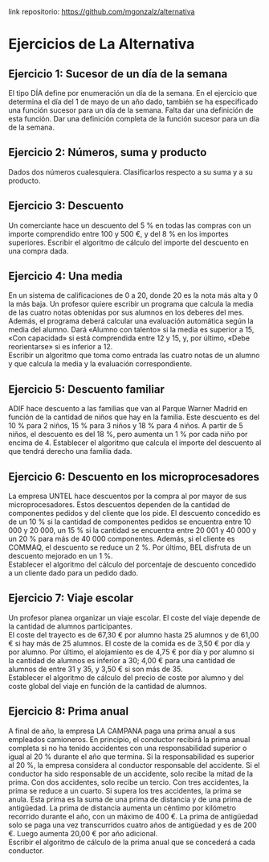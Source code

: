 link repositorio: https://github.com/mgonzalz/alternativa

# Ejercicios de La Alternativa

## Ejercicio 1: Sucesor de un día de la semana
El tipo DÍA define por enumeración un día de la semana. En el ejercicio que determina el día del 1 de mayo de un año dado, también se ha especificado una función sucesor para un día de la semana. Falta dar una definición de esta función. Dar una definición completa de la función sucesor para un día de la semana.  
  
  
## Ejercicio 2: Números, suma y producto
Dados dos números cualesquiera. Clasificarlos respecto a su suma y a su producto.   
  
  
## Ejercicio 3: Descuento
Un comerciante hace un descuento del 5 % en todas las compras con un importe comprendido entre 100 y 500 €, y del 8 % en los importes superiores. Escribir el algoritmo de cálculo del importe del descuento en una compra dada.  
  
  
## Ejercicio 4: Una media
En un sistema de calificaciones de 0 a 20, donde 20 es la nota más alta y 0 la más baja. Un profesor quiere escribir un programa que calcula la media de las cuatro notas obtenidas por sus alumnos en los deberes del mes. Además, el programa deberá calcular una evaluación automática según la media del alumno. Dará «Alumno con talento» si la media es superior a 15, «Con capacidad» si está comprendida entre 12 y 15, y, por último, «Debe reorientarse» si es inferior a 12.  
Escribir un algoritmo que toma como entrada las cuatro notas de un alumno y que calcula la media y la evaluación correspondiente.  
  
  
## Ejercicio 5: Descuento familiar
ADIF hace descuento a las familias que van al Parque Warner Madrid en función de la cantidad de niños que hay en la familia. Este descuento es del 10 % para 2 niños, 15 % para 3 niños y 18 % para 4 niños. A partir de 5 niños, el descuento es del 18 %, pero aumenta un 1 % por cada niño por encima de 4. Establecer el algoritmo que calcula el importe del descuento al que tendrá derecho una familia dada.  
  
  
## Ejercicio 6: Descuento en los microprocesadores
La empresa UNTEL hace descuentos por la compra al por mayor de sus microprocesadores. Estos descuentos dependen de la cantidad de componentes pedidos y del cliente que los pide. El descuento concedido es de un 10 % si la cantidad de componentes pedidos se encuentra entre 10 000 y 20 000, un 15 % si la cantidad se encuentra entre 20 001 y 40 000 y un 20 % para más de 40 000 componentes. Además, si el cliente es COMMAQ, el descuento se reduce un 2 %. Por último, BEL disfruta de un descuento mejorado en un 1 %.  
Establecer el algoritmo del cálculo del porcentaje de descuento concedido a un cliente dado para un pedido dado.  
  
  
## Ejercicio 7: Viaje escolar
Un profesor planea organizar un viaje escolar. El coste del viaje depende de la cantidad de alumnos participantes.  
El coste del trayecto es de 67,30 € por alumno hasta 25 alumnos y de 61,00 € si hay más de 25 alumnos. El coste de la comida es de 3,50 € por día y por alumno. Por último, el alojamiento es de 4,75 € por día y por alumno si la cantidad de alumnos es inferior a 30; 4,00 € para una cantidad de alumnos de entre 31 y 35, y 3,50 € si son más de 35.  
Establecer el algoritmo de cálculo del precio de coste por alumno y del coste global del viaje en función de la cantidad de alumnos.  
  
## Ejercicio 8: Prima anual
A final de año, la empresa LA CAMPANA paga una prima anual a sus empleados camioneros. En principio, el conductor recibirá la prima anual completa si no ha tenido accidentes con una responsabilidad superior o igual al 20 % durante el año que termina. Si la responsabilidad es superior al 20 %, la empresa considera al conductor responsable del accidente. Si el conductor ha sido responsable de un accidente, solo recibe la mitad de la prima. Con dos accidentes, solo recibe un tercio. Con tres accidentes, la prima se reduce a un cuarto. Si supera los tres accidentes, la prima se anula. Esta prima es la suma de una prima de distancia y de una prima de antigüedad. La prima de distancia aumenta un céntimo por kilómetro recorrido durante el año, con un máximo de 400 €. La prima de antigüedad solo se paga una vez transcurridos cuatro años de antigüedad y es de 200 €. Luego aumenta 20,00 € por año adicional.  
Escribir el algoritmo de cálculo de la prima anual que se concederá a cada conductor.
